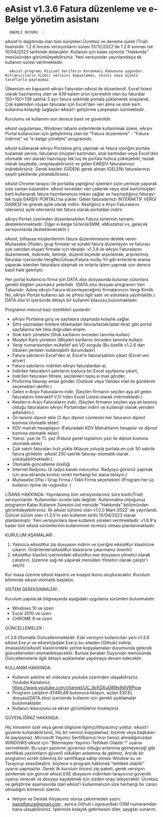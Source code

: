 #     eAsist v1.3.6  Fatura düzenleme ve e-Belge yönetim asistanı

      ÖNEMLİ DUYURU  :
      
eAsist'in dağıtımda olan tüm sürümleri Ücretsiz ve deneme süreli (Trial) lisanslıdır. 1.2.6 öncesi versiyonların süresi 31/12/2022'de 1.2.6 sonrası ise 10/04/2023     tarihinde dolacaktır. Kullanım için kalan sürenizi "Hakkında" menüsünden görüntüleyebilirsiniz. Yeni versiyonlar yayınlandıkça ek kullanım süresi verilmektedir.
         
      eAsist programı Kişisel Verilerin Korunması Kanununa uygundur. Kullanıcıların hiçbir verisini kopyalamaz, ikinci veya üçüncü taraflarla paylaşmaz.
      
Ülkemizin en kapsamlı eArşiv Faturaları eAsist ile düzenlendi. Excel listesi olarak hazırlanmış olan ve 439 kalem ürün içermekte olan bu faturalar 150+150+139 satırlık 3 ayrı fatura şeklinde portala yüklenerek onaylandı. Çok kalemden oluşan faturalar için Excel'den veri alma ve stok kartı kullanma kolaylığı sağlayan eAsist'i geliştirme çalışmaları sürmektedir. 

Kurulumu ve kullanımı son derece basit ve güvenlidir.

eAsist uygulaması, Windows tabanlı sistemlerde kullanılmak üzere, eArşiv Portal kullanıcıları için geliştirilmiş olan bir "Fatura düzenleme" - "Fatura indirme" ve      "e-belge yönetimi" programıdır.

eAsist kullanarak eArşiv Portalına giriş yapmak ve fatura içeriğini portala tuşlamak yerine, faturanızı (müşteri kartından, stok kartından veya Excel'den otomatik veri alarak) hazırlayıp tek tuş ile portala hızlıca yükleyebilir, taslak olarak kaydedip, onaylayabilirsiniz ve gelen EARŞİV faturalarınızı indirebilirsiniz. Gerek kesilen (GİDEN) gerek alınan (GELEN) faturalarınızı çeşitli şekillerde yönetebilirsiniz.

eAsist Chrome tarayıcı ile portalda yaptığınız işlemleri sizin yerinize yaparak size zaman kazandırır. eAsist excelden veri çekerek veya stok kartı/müşteri kartı kullanarak fatura hazırlamanıza imkan sağlar ve hazırladığınız faturayı tek tuşla EARŞİV PORTALI'na yükler. Gelen faturalarınızı İNTERAKTİF VERGİ DAİRESİ'ne girerek aylık olarak indirir. Kestiğiniz e Arşiv Faturalarını isterseniz aylık isterseniz tek fatura olarak portaldan indirir.

eArşiv Portalı üzerinden düzenlenebilen Fatura türlerinin tamamı desteklenmektedir. Diğer e-belge türleri(eSMM, eMüstahsil vs, gelecek versiyonlarda desteklenecektir.)

eAsist, bilhassa müşterilerinin fatura düzenlemesine destek veren Muhasebe Ofisleri, grup firmalar ve sürekli fatura düzenleyen ve faturası çok satırdan oluşan firmalar için idealdir. v1.3.6 ile eArşiv Faturalarını düzenlemek, indirmek, iletmek, düzenli biçimde arşivlemek, arşivlenmiş faturalar içerisinde VergiNo/Ünvan/Fatura no/Ay-Yıl gibi kriterlerle arama yaparak istenilen faturalara ulaşmak ve onlarla işlem yapmak son derece basit hale gelmiştir. 

Her portal kullanıcısı firma için DATA.xlsx dosyasında bulunan sütunlara gerekli bilgileri yazmanız yeterlidir.
(DATA.xlsx dosyası programın Veri Tabanıdır. Adına eArşiv Fatura düzenleyeceğiniz firmalarınızın Vergi Kimlik No, eArşiv Portalı kullanıcı adı ve şifresi ilgili satır ve sütunlara yazılmalıdır.)
DATA.xlsx'in içerisinde detaylı bir kullanım kılavuzu bulunmaktadır.

Programın mevcut bazı özellikleri şunlardır:

- eArşiv Portalına giriş ve sayfalara ulaşmada kolaylık sağlar. 
- Şifre yazmadan linklere tıklamadan fatura/taslak/iptal-itiraz gibi portal sayfalarına tek tıkla doğrudan erişim.
- Stok kartı yönetimi (Stok kartlarını önceden tanımla-kullan)
- Müşteri Kartı yönetimi (Müşteri kartlarını önceden tanımla-kullan)
- Vergi numarasından mükellef adı VD sorgula (Bu özellik v1.2.6 dan itibaren yeniden kullanılabilir durumdadır)
- Fatura satırlarını Excel'den al, Excel'e fatura/şablon çıkart (Excel veri al/ver)
- Fatura satırlarını indirilen eArşiv faturalardan al,
- İndirilen faturaların satırlarını topluca bir Excel sayfasına çıkart,
- İndirilen faturaları filtrele, seçilenleri toplu e-mail gönder,
- Proforma faturayı email gönder (Outlook veya Yandex mail ile gönderim seçenekleri aktiftir.)
- Gelen e-Arşiv Faturalarını indir, (Seçilen firmanın seçilen aya ait gelen faturalarını İnteraktif V.D.'nden Excel Listesi olarak indirmektedir.)
- Kesilen e-Arşiv Faturalarını indir, (Seçilen firmanın seçilen aya ait kesmiş olduğu faturalarını eArşiv Portalından indirir ve kullanışlı olarak yeniden adlandırır.)
- Ön tanımlı dipnot ekle (3 Ayrı dipnot cümlesini her faturanın dipnot kısmına otomatik ekler)
- KDV matrah hesaplayıcı (Faturadaki KDV Matrahlarını hesaplar ve dipnot kısmına otomatik ekler)
- Yalnız: yazı ile TL yaz (Fatura genel toplamını yazı ile dipnot kısmına otomatik ekler)
- Çok satırlı faturaları hızlı yükle (Klavye yoluyla portala en çok 50 satırlık fatura girilebilir. eAsist 250 satırlık faturayı otomatik olarak yükleyebilmektedir.)
- Otomatik güncelleme özelliği
- İnternet Radyosu (4 radyo kanalı mevcuttur. Radyoyu görünür yapmak için ana ekranda kırmızı renkli herhangi bir alana tıklayın.)
- Muhasebe Ofisi / Grup Firma / Tekli Firma seçenekleri (Program her üç kullanıcı tipine de uygundur. )

LİSANS HAKKINDA:
Yayınlanmış tüm versiyonlarımız süre kısıtlı(Trial) versiyonlardır. Kullanımları ücrete tabi değildir.
Kullanmakta olduğunuz programın Kalan Kullanım Süresini üst menüde "Hakkında" bölümünden görüntüleyebilirsiniz.
İlk eAsist sürümü olan v1.0.0 Mart-2022' de yayınlandı. Güncel sürüm olan v1.3.5'in son kullanım tarihi 10/04/2023 olarak planlanmıştır. 
Yeni versiyonlara ilave kullanım süreleri verilmektedir. v1.9.9'a kadar tüm eAsist sürümlerinin kullanımının ücretsiz olması planlanmaktadır.

KURULUM AŞAMALARI :

1. Yalnızca eAsistKur.zip dosyasını indirin ve içeriğini eAsistKur klasörüne çıkarın. (İndirilenler\eAsistKur klasörüne çıkarmanız önerilir)
2. eAsistKur klasörü içerisindeki eAsistKur.exe dosyasını yönetici olarak çalıştırın, (üzerine sağ-tık yaparak menüden Yönetici olarak çalıştır'ı seçin)

Kur masa üzerine eAsist klasörü ve kısayol ikonu oluşturacaktır. 
Kurulum bitiminde eAsist otomatik başlatılır.

SİSTEM GEREKSİNİMLERİ :

Kurulum yapılacak bilgisayarda aşağıdaki uygulama sürümleri bulunmalıdır:
- Windows 10 ve üzeri
- Excel 2010 ve üzeri
- CHROME   9 ve üzeri

GÜNCELLEMELER :

v1.3.6 Otomatik Güncellenmektedir. Eski versiyon kullanıcıları yeni v1.3.6 eAsist.Exe yi ve eAsistUpdate.Exe'yi bu siteden (Github) indirip (masaüstü\eAsist\) klasöründeki yerine kopyalamaları durumunda gelecek güncellemeleri otomatikleşecektir. Bunula beraber Duyurular menüsünde Güncellemelerle ilgili detaylı açıklamalar 
yapılmaya devam edecektir.

KULLANIM HAKKINDA:

- Kullanım şekline ait videolara youtube üzerinden ulaşabilirsiniz.  
  Youtube Kanalımız:    https://www.youtube.com/channel/UC_IbrEDXuD8l9s9dlVRPjcw
- Programı çalıştırın AYARLAR butonuna tıklayın, açılan EXCEL dosyası(DATA.xlsx) içerisinde kullanım için gerekli açıklamalar bulunmaktadır.
- Kullanıcı klavuzunu ve ekran görüntülerini inceleyiniz.

GÜVENLİĞİNİZ HAKKINDA :

Hiç kimsenin özel veya genel bilgisine ilgimiz/ihtiyacımız yoktur. eAsist'i güvenle kullanabilirsiniz, hiç bir verinizi kopyalamaz, bizimle veya başkaları ile paylaşmaz. Microsoft Yayımcı Sertifikamızı'mızı henüz almadığımızdan WINDOWS eAsist için "Bilinmeyen Yayımcı-Tehlikeli Olabilir !" uyarısı vermektedir. Bu uyarı yazılımın güvensiz olduğu anlamına gelmeyeceği gibi sertifikalı yazılımların güvenli oldukları anlamına da gelmez. Ancak bir programın ücreti ödenmiş bir sertifikaya sahip olması Window'su ve Tarayıcıyı sessizleştirir, böylece o program hakkında "tehlikeli olabilir" uyarısı yapmazlar. Gerek ilk kurulum öncesi zip paketi, gerek versiyon yenilemek için güncel eAsist.EXE dosyasını indirirken tarayıcınız güvenlik uyarısı verecek ve dosyayı kaydetmek için sizden onay isteyecektir. 
Ücretsiz ve geliştirme aşamasında olan eAsist'i kullanmanızın size herhangi bir zararı olmadığını bilmenizi isterim.

- iletişim ve Destek ihtiyacınız olursa çekinmeden yazın:  easistfatura@gmail.com , ayrıca Github Logosundaki GSM numaramdan bana ulaşabilirsiniz.
  İşlerinize kolaylık getirmesini diler, saygılar sunarım.
